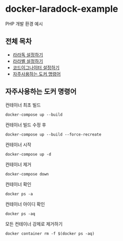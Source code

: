 # docker-laradock-example

PHP 개발 환경 예시

## 전체 목차

- [라라독 설정하기](LARADOCK.md)
- [라라벨 설정하기](LARAVEL.md)
- [코드이그나이터 설정하기](CODEIGNITER.md)
- [자주사용하는 도커 명령어](DOCKER.md)

## 자주사용하는 도커 명령어

컨테이너 최초 빌드

```shell
docker-compose up --build
```

컨테이너 빌드 수정 후

```shell
docker-compose up --build --force-recreate
```

컨테이너 시작

```shell
docker-compose up -d
```

컨테이너 제거

```shell
docker-compose down
```

컨테이너 확인

```shell
docker ps -a
```

컨테이너 아이디 확인

```shell
docker ps -aq
```

모든 컨테이너 강제로 제거하기

```shell
docker container rm -f $(docker ps -aq)
```
